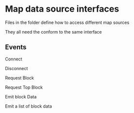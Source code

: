 # Map data source interfaces

Files in the folder define how to access different map sources

They all need the conform to the same interface


## Events

Connect

Disconnect

Request Block

Request Top Block

Emit block Data

Emit a list of block data